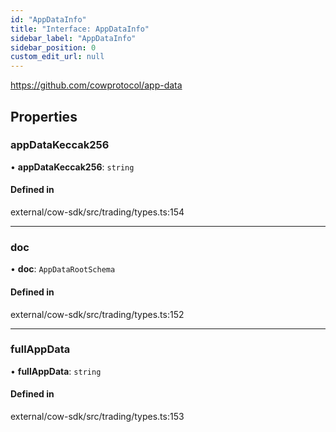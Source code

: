 ```yaml
---
id: "AppDataInfo"
title: "Interface: AppDataInfo"
sidebar_label: "AppDataInfo"
sidebar_position: 0
custom_edit_url: null
---
```


https://github.com/cowprotocol/app-data

## Properties

### appDataKeccak256

• **appDataKeccak256**: `string`

#### Defined in

external/cow-sdk/src/trading/types.ts:154

___

### doc

• **doc**: `AppDataRootSchema`

#### Defined in

external/cow-sdk/src/trading/types.ts:152

___

### fullAppData

• **fullAppData**: `string`

#### Defined in

external/cow-sdk/src/trading/types.ts:153
